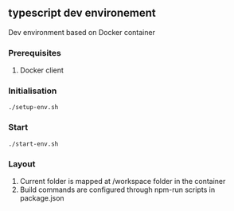 ## typescript dev environement

Dev environment based on Docker container

### Prerequisites

1. Docker client

### Initialisation

    ./setup-env.sh

### Start

    ./start-env.sh

### Layout

1. Current folder is mapped at /workspace folder in the container
2. Build commands are configured through npm-run scripts in package.json

